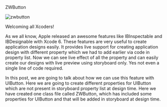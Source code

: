 ZWButton

![zwbutton](https://cloud.githubusercontent.com/assets/24763760/21518682/303f5180-cd0e-11e6-9891-a32ae167c3b7.gif)

Welcoming all Xcoders!

As we all know, Apple released an awesome features like IBInspectable and IBDesignable with Xcode 6. These features are very useful to create application designs easily. It provides live support for creating application design with different property which we had to add earlier via code in property list. Now we can see live effect of all the property and can easily create our designs with live preview using storyboard only. Yes not even a single line of code required.

In this post, we are going to talk about how we can use this feature with UIButton. Here we are going to create different properties for UIButton which are not present in storyboard property list at design time. Here we have created one class file called ZWButton, which has included some properties for UIButton and that will be added in storyboard at design time.


